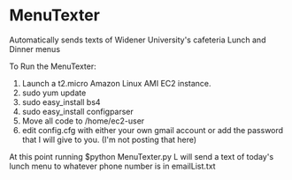 # MenuTexter
Automatically sends texts of Widener University's cafeteria Lunch and Dinner menus

To Run the MenuTexter:
1. Launch a t2.micro Amazon Linux AMI EC2 instance.
2. sudo yum update
3. sudo easy_install bs4
4. sudo easy_install configparser
5. Move all code to /home/ec2-user
6. edit config.cfg with either your own gmail account or add the password that I will give to you. (I'm not posting that here)

At this point running 
$python MenuTexter.py L
will send a text of today's lunch menu to whatever phone number is in emailList.txt
